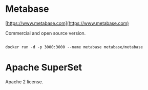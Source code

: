 # Metabase

[https://www.metabase.com](https://www.metabase.com)

Commercial and open source version. 

```shell

docker run -d -p 3000:3000 --name metabase metabase/metabase
```
# Apache SuperSet

Apache 2 license.